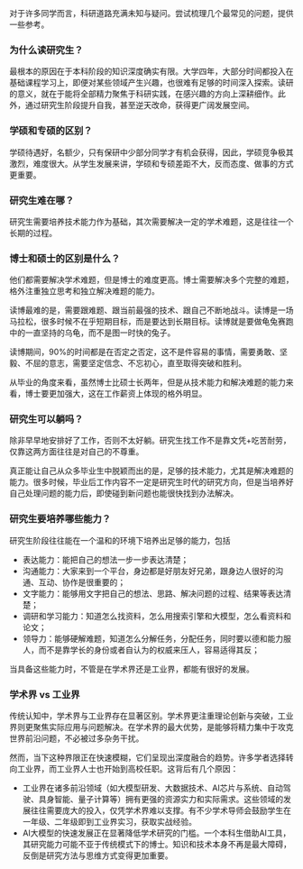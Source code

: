 对于许多同学而言，科研道路充满未知与疑问。尝试梳理几个最常见的问题，提供一些参考。

### 为什么读研究生？

最根本的原因在于本科阶段的知识深度确实有限。大学四年，大部分时间都投入在基础课程学习上，即便对某些领域产生兴趣，也很难有足够的时间深入探索。读研的意义，就在于能将全部精力聚焦于科研实践，在感兴趣的方向上深耕细作。此外，通过研究生阶段提升自我，甚至逆天改命，获得更广阔发展空间。

### 学硕和专硕的区别？

学硕待遇好，名额少，只有保研中少部分同学才有机会获得，因此，学硕竞争极其激烈，难度很大。从学生发展来讲，学硕和专硕差距不大，反而态度、做事的方式更重要。

### 研究生难在哪？

研究生需要培养技术能力作为基础，其次需要解决一定的学术难题，这是往往一个长期的过程。

### 博士和硕士的区别是什么？

他们都需要解决学术难题，但是博士的难度更高。博士需要解决多个完整的难题，格外注重独立思考和独立解决难题的能力。

读博最难的是，需要跟难题、跟当前最强的技术、跟自己不断地战斗。读博是一场马拉松，很多时候不在乎短期目标，而是要达到长期目标。读博就是要做龟兔赛跑中的一直坚持的乌龟，而不是图一时快的兔子。

读博期间，90%的时间都是在否定之否定，这不是件容易的事情，需要勇敢、坚毅、不屈的意志，需要坚定信念、不忘初心，直至取得突破和胜利。

从毕业的角度来看，虽然博士比硕士长两年，但是从技术能力和解决难题的能力来看，博士要更加强大，这在工作薪资上体现的格外明显。

### 研究生可以躺吗？

除非早早地安排好了工作，否则不太好躺。研究生找工作不是靠文凭+吃苦耐劳，仅靠这两方面往往是对自己的不尊重。

真正能让自己从众多毕业生中脱颖而出的是，足够的技术能力，尤其是解决难题的能力。很多时候，毕业后工作内容不一定是研究生时代的研究方向，但是当培养好自己处理问题的能力后，即使碰到新问题也能很快找到办法解决。

### 研究生要培养哪些能力？

研究生阶段往往能在一个温和的环境下培养出足够的能力，包括

- 表达能力：能把自己的想法一步一步表达清楚；
- 沟通能力：大家来到一个平台，身边都是好朋友好兄弟，跟身边人很好的沟通、互动、协作是很重要的；
- 文字能力：能够用文字把自己的想法、思路、解决问题的过程、结果等表达清楚；
- 调研和学习能力：知道怎么找资料，怎么用搜索引擎和大模型，怎么看资料和论文；
- 领导力：能够硬解难题，知道怎么分解任务，分配任务，同时要以德和能力服人，而不是靠学长的身份或者自认为的权威来压人，容易适得其反；

当具备这些能力时，不管是在学术界还是工业界，都能有很好的发展。

### 学术界 vs 工业界

传统认知中，学术界与工业界存在显著区别。学术界更注重理论创新与突破，工业界则更聚焦实际应用与问题解决。在学术界的最大优势，是能够将精力集中于攻克世界前沿问题，不必被过多杂务干扰。

然而，当下这种界限正在快速模糊，它们呈现出深度融合的趋势。许多学者选择转向工业界，而工业界人士也开始到高校任职。这背后有几个原因：

- 工业界在诸多前沿领域（如大模型研发、大数据技术、AI芯片与系统、自动驾驶、具身智能、量子计算等）拥有更强的资源实力和实际需求。这些领域的发展往往需要庞大的投入，仅凭学术界难以支撑。有不少学术导师会鼓励学生在一年级、二年级即到工业界实习，获取实战经验。
- AI大模型的快速发展正在显著降低学术研究的门槛。一个本科生借助AI工具，其研究能力可能不亚于传统模式下的博士。知识和技术本身不再是最大障碍，反倒是研究方法与思维方式变得更加重要。